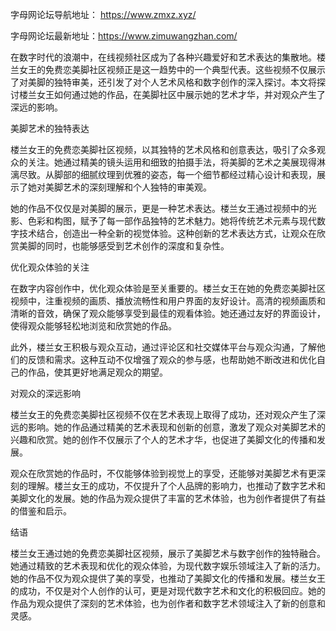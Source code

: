 字母网论坛导航地址： https://www.zmxz.xyz/

字母网论坛最新地址：https://www.zimuwangzhan.com/

在数字时代的浪潮中，在线视频社区成为了各种兴趣爱好和艺术表达的集散地。楼兰女王的免费恋美脚社区视频正是这一趋势中的一个典型代表。这些视频不仅展示了对美脚的独特审美，还引发了对个人艺术风格和数字创作的深入探讨。本文将探讨楼兰女王如何通过她的作品，在美脚社区中展示她的艺术才华，并对观众产生了深远的影响。

美脚艺术的独特表达

楼兰女王的免费恋美脚社区视频，以其独特的艺术风格和创意表达，吸引了众多观众的关注。她通过精美的镜头运用和细致的拍摄手法，将美脚的艺术之美展现得淋漓尽致。从脚部的细腻纹理到优雅的姿态，每一个细节都经过精心设计和表现，展示了她对美脚艺术的深刻理解和个人独特的审美观。

她的作品不仅仅是对美脚的展示，更是一种艺术表达。楼兰女王通过视频中的光影、色彩和构图，赋予了每一部作品独特的艺术魅力。她将传统艺术元素与现代数字技术结合，创造出一种全新的视觉体验。这种创新的艺术表达方式，让观众在欣赏美脚的同时，也能够感受到艺术创作的深度和复杂性。

优化观众体验的关注

在数字内容创作中，优化观众体验是至关重要的。楼兰女王在她的免费恋美脚社区视频中，注重视频的画质、播放流畅性和用户界面的友好设计。高清的视频画质和清晰的音效，确保了观众能够享受到最佳的观看体验。她还通过友好的界面设计，使得观众能够轻松地浏览和欣赏她的作品。

此外，楼兰女王积极与观众互动，通过评论区和社交媒体平台与观众沟通，了解他们的反馈和需求。这种互动不仅增强了观众的参与感，也帮助她不断改进和优化自己的作品，使其更好地满足观众的期望。

对观众的深远影响

楼兰女王的免费恋美脚社区视频不仅在艺术表现上取得了成功，还对观众产生了深远的影响。她的作品通过精美的艺术表现和创新的创意，激发了观众对美脚艺术的兴趣和欣赏。她的创作不仅展示了个人的艺术才华，也促进了美脚文化的传播和发展。

观众在欣赏她的作品时，不仅能够体验到视觉上的享受，还能够对美脚艺术有更深刻的理解。楼兰女王的成功，不仅提升了个人品牌的影响力，也推动了数字艺术和美脚文化的发展。她的作品为观众提供了丰富的艺术体验，也为创作者提供了有益的借鉴和启示。

结语

楼兰女王通过她的免费恋美脚社区视频，展示了美脚艺术与数字创作的独特融合。她通过精致的艺术表现和优化的观众体验，为现代数字娱乐领域注入了新的活力。她的作品不仅为观众提供了美的享受，也推动了美脚文化的传播和发展。楼兰女王的成功，不仅是对个人创作的认可，更是对现代数字艺术和文化的积极回应。她的作品为观众提供了深刻的艺术体验，也为创作者和数字艺术领域注入了新的创意和灵感。




